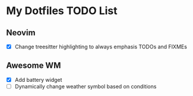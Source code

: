 # My Dotfiles TODO List

## Neovim
- [x] Change treesitter highlighting to always emphasis TODOs and FIXMEs

## Awesome WM
- [x] Add battery widget
- [ ] Dynamically change weather symbol based on conditions
